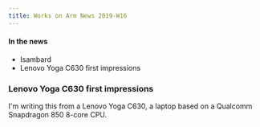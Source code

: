 ```yaml
---
title: Works on Arm News 2019-W16
---
```


#### In the news

* Isambard
* Lenovo Yoga C630 first impressions

### Lenovo Yoga C630 first impressions

I'm writing this from a Lenovo Yoga C630, a laptop
based on a Qualcomm Snapdragon 850 8-core CPU. 
